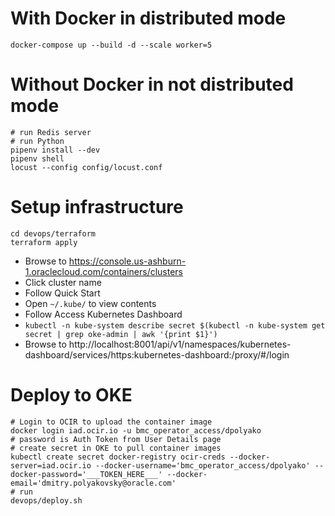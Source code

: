 # With Docker in distributed mode

```
docker-compose up --build -d --scale worker=5
```

# Without Docker in not distributed mode

```
# run Redis server
# run Python
pipenv install --dev
pipenv shell
locust --config config/locust.conf
```

# Setup infrastructure

```
cd devops/terraform
terraform apply
```

* Browse to https://console.us-ashburn-1.oraclecloud.com/containers/clusters
* Click cluster name
* Follow Quick Start
* Open `~/.kube/` to view contents
* Follow Access Kubernetes Dashboard 
* `kubectl -n kube-system describe secret $(kubectl -n kube-system get secret | grep oke-admin | awk '{print $1}')`
* Browse to http://localhost:8001/api/v1/namespaces/kubernetes-dashboard/services/https:kubernetes-dashboard:/proxy/#/login

# Deploy to OKE

```
# Login to OCIR to upload the container image
docker login iad.ocir.io -u bmc_operator_access/dpolyako
# password is Auth Token from User Details page
# create secret in OKE to pull container images
kubectl create secret docker-registry ocir-creds --docker-server=iad.ocir.io --docker-username='bmc_operator_access/dpolyako' --docker-password='___TOKEN_HERE___' --docker-email='dmitry.polyakovsky@oracle.com'
# run
devops/deploy.sh
```